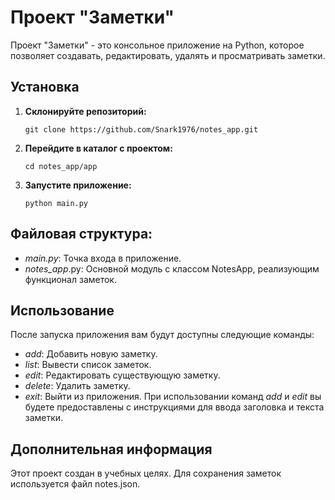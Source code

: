 # Проект "Заметки"

Проект "Заметки" - это консольное приложение на Python, которое позволяет создавать, редактировать, удалять и просматривать заметки.

## Установка

1. **Склонируйте репозиторий:**
   ```
   git clone https://github.com/Snark1976/notes_app.git
2. **Перейдите в каталог с проектом:**
    ```
    cd notes_app/app
3. **Запустите приложение:**
    ```
    python main.py
## Файловая структура:

- *main.py*: Точка входа в приложение.
- *notes_app*.py: Основной модуль с классом NotesApp, реализующим функционал заметок.

## Использование
После запуска приложения вам будут доступны следующие команды:

- *add*: Добавить новую заметку.
- *list*: Вывести список заметок.
- *edit*: Редактировать существующую заметку.
- *delete*: Удалить заметку.
- *exit*: Выйти из приложения.
При использовании команд *add* и *edit* вы будете предоставлены с инструкциями для ввода заголовка и текста заметки.

## Дополнительная информация
Этот проект создан в учебных целях.
Для сохранения заметок используется файл notes.json.